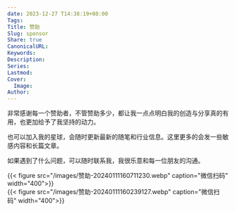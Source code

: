 ```yaml
---
date: 2023-12-27 T14:38:19+08:00
Tags: 
Title: 赞助
Slug: sponsor
Share: true
CanonicalURL: 
Keywords: 
Description: 
Series: 
Lastmod: 
Cover:
  Image: 
Author:
---
```



非常感谢每一个赞助者，不管赞助多少，都让我一点点明白我的创造与分享真的有用，也更加给予了我坚持的动力。  

也可以加入我的星球，会随时更新最新的随笔和行业信息。这里更多的会发一些敏感内容和长篇文章。

如果遇到了什么问题，可以随时联系我，我很乐意和每一位朋友的沟通。

{{< figure src="/images/赞助-20240111160711230.webp" caption="微信扫码" width="400">}}  
{{< figure src="/images/赞助-20240111160239127.webp" caption="微信扫码" width="400">}}